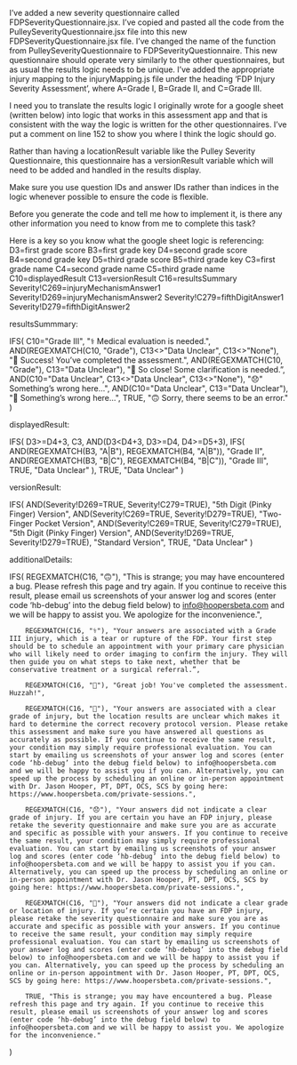 I’ve added a new severity questionnaire called FDPSeverityQuestionnaire.jsx. I’ve copied and pasted all the code from the PulleySeverityQuestionnaire.jsx file into this new FDPSeverityQuestionnaire.jsx file. I’ve changed the name of the function from PulleySeverityQuestionnaire to FDPSeverityQuestionnaire. This new questionnaire should operate very similarly to the other questionnaires, but as usual the results logic needs to be unique. I’ve added the appropriate injury mapping to the injuryMapping.js file under the heading ‘FDP Injury Severity Assessment’, where A=Grade I, B=Grade II, and C=Grade III.

I need you to translate the results logic I originally wrote for a google sheet (written below) into logic that works in this assessment app and that is consistent with the way the logic is written for the other questionnaires. I’ve put a comment on line 152 to show you where I think the logic should go.

Rather than having a locationResult variable like the Pulley Severity Questionnaire, this questionnaire has a versionResult variable which will need to be added and handled in the results display.

Make sure you use question IDs and answer IDs rather than indices in the logic whenever possible to ensure the code is flexible.

Before you generate the code and tell me how to implement it, is there any other information you need to know from me to complete this task?

Here is a key so you know what the google sheet logic is referencing:
D3=first grade score
B3=first grade key
D4=second grade score
B4=second grade key
D5=third grade score
B5=third grade key
C3=first grade name
C4=second grade name
C5=third grade name
C10=displayedResult
C13=versionResult
C16=resultsSummary
Severity!C269=injuryMechanismAnswer1
Severity!D269=injuryMechanismAnswer2
Severity!C279=fifthDigitAnswer1
Severity!D279=fifthDigitAnswer2



resultsSummmary:

IFS(
	C10="Grade III", "⚕️ Medical evaluation is needed.",
	AND(REGEXMATCH(C10, "Grade"), C13<>"Data Unclear", C13<>"None"), "🥳 Success! You’ve completed the assessment.",
	AND(REGEXMATCH(C10, "Grade"), C13="Data Unclear"), "🙏 So close! Some clarification is needed.”,
	AND(C10="Data Unclear", C13<>"Data Unclear", C13<>"None"), "😞" Something’s wrong here…",
	AND(C10="Data Unclear", C13="Data Unclear"), "🤔 Something’s wrong here…",
	TRUE, "🙃 Sorry, there seems to be an error."
)



displayedResult:

IFS(
	D3>=D4+3, C3,
	AND(D3<D4+3, D3>=D4, D4>=D5+3),
		IFS(
			AND(REGEXMATCH(B3, "A|B"), REGEXMATCH(B4, "A|B")), "Grade II",
			AND(REGEXMATCH(B3, "B|C"), REGEXMATCH(B4, "B|C")), "Grade III",
			TRUE, "Data Unclear"
		),
	TRUE, "Data Unclear"
)



versionResult:

IFS(
	AND(Severity!D269=TRUE, Severity!C279=TRUE), "5th Digit (Pinky Finger) Version",
	AND(Severity!C269=TRUE, Severity!D279=TRUE), "Two-Finger Pocket Version",
	AND(Severity!C269=TRUE, Severity!C279=TRUE), "5th Digit (Pinky Finger) Version",
	AND(Severity!D269=TRUE, Severity!D279=TRUE), "Standard Version",
	TRUE, "Data Unclear"
)



additionalDetails:

IFS(
        REGEXMATCH(C16, "🙃"), "This is strange; you may have encountered a bug. Please refresh this page and try again. If you continue to receive this result, please email us screenshots of your answer log and scores (enter code ‘hb-debug’ into the debug field below) to info@hoopersbeta.com and we will be happy to assist you. We apologize for the inconvenience.",

        REGEXMATCH(C16, "⚕️"), "Your answers are associated with a Grade III injury, which is a tear or rupture of the FDP. Your first step should be to schedule an appointment with your primary care physician who will likely need to order imaging to confirm the injury. They will then guide you on what steps to take next, whether that be conservative treatment or a surgical referral.”,

        REGEXMATCH(C16, "🥳"), "Great job! You've completed the assessment. Huzzah!",

        REGEXMATCH(C16, "🙏"), "Your answers are associated with a clear grade of injury, but the location results are unclear which makes it hard to determine the correct recovery protocol version. Please retake this assessment and make sure you have answered all questions as accurately as possible. If you continue to receive the same result, your condition may simply require professional evaluation. You can start by emailing us screenshots of your answer log and scores (enter code ‘hb-debug’ into the debug field below) to info@hoopersbeta.com and we will be happy to assist you if you can. Alternatively, you can speed up the process by scheduling an online or in-person appointment with Dr. Jason Hooper, PT, DPT, OCS, SCS by going here: https://www.hoopersbeta.com/private-sessions.",

        REGEXMATCH(C16, "😞"), "Your answers did not indicate a clear grade of injury. If you are certain you have an FDP injury, please retake the severity questionnaire and make sure you are as accurate and specific as possible with your answers. If you continue to receive the same result, your condition may simply require professional evaluation. You can start by emailing us screenshots of your answer log and scores (enter code ‘hb-debug’ into the debug field below) to info@hoopersbeta.com and we will be happy to assist you if you can. Alternatively, you can speed up the process by scheduling an online or in-person appointment with Dr. Jason Hooper, PT, DPT, OCS, SCS by going here: https://www.hoopersbeta.com/private-sessions.",

        REGEXMATCH(C16, "🤔"), "Your answers did not indicate a clear grade or location of injury. If you’re certain you have an FDP injury, please retake the severity questionnaire and make sure you are as accurate and specific as possible with your answers. If you continue to receive the same result, your condition may simply require professional evaluation. You can start by emailing us screenshots of your answer log and scores (enter code ‘hb-debug’ into the debug field below) to info@hoopersbeta.com and we will be happy to assist you if you can. Alternatively, you can speed up the process by scheduling an online or in-person appointment with Dr. Jason Hooper, PT, DPT, OCS, SCS by going here: https://www.hoopersbeta.com/private-sessions.",

        TRUE, "This is strange; you may have encountered a bug. Please refresh this page and try again. If you continue to receive this result, please email us screenshots of your answer log and scores (enter code ‘hb-debug’ into the debug field below) to  info@hoopersbeta.com and we will be happy to assist you. We apologize for the inconvenience."
)